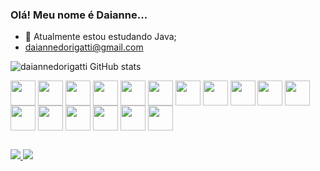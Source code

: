 ### Olá! Meu nome é Daianne...


- 🌱 Atualmente estou estudando Java;
- daiannedorigatti@gmail.com

![daiannedorigatti GitHub stats](https://github-readme-stats.vercel.app/api?username=daiannedorigatti&show_icons=true&theme=dracula)



<div>
  <img align="center" heigth="30" width="40" src="https://cdn.jsdelivr.net/gh/devicons/devicon/icons/nodejs/nodejs-original.svg" />
  <img align="center" heigth="30" width="40" src="https://cdn.jsdelivr.net/gh/devicons/devicon/icons/javascript/javascript-original.svg" />  
  <img align="center" heigth="30" width="40" src="https://cdn.jsdelivr.net/gh/devicons/devicon/icons/react/react-original.svg" />
  <img align="center" heigth="30" width="40" src="https://cdn.jsdelivr.net/gh/devicons/devicon/icons/html5/html5-original.svg" />
  <img align="center" heigth="30" width="40" src="https://cdn.jsdelivr.net/gh/devicons/devicon/icons/css3/css3-original.svg" />
  <img align="center" heigth="30" width="40" src="https://cdn.jsdelivr.net/gh/devicons/devicon/icons/typescript/typescript-original.svg" />  
  <img align="center" heigth="30" width="40" src="https://cdn.jsdelivr.net/gh/devicons/devicon/icons/nodejs/nodejs-original.svg" /> 
  <img align="center" heigth="30" width="40" src="https://cdn.jsdelivr.net/gh/devicons/devicon/icons/docker/docker-original.svg" />
  <img align="center" heigth="30" width="40" src="https://cdn.jsdelivr.net/gh/devicons/devicon/icons/mysql/mysql-original.svg" />
  <img align="center" heigth="30" width="40" src="https://cdn.jsdelivr.net/gh/devicons/devicon/icons/redux/redux-original.svg" />
  <img align="center" heigth="30" width="40" src="https://cdn.jsdelivr.net/gh/devicons/devicon/icons/jest/jest-plain.svg" />
  <img align="center" heigth="30" width="40" src="https://cdn.jsdelivr.net/gh/devicons/devicon/icons/java/java-original.svg" />
  <img align="center" heigth="30" width="40" src="https://cdn.jsdelivr.net/gh/devicons/devicon/icons/vscode/vscode-original.svg" />
  <img align="center" heigth="30" width="40" src="https://cdn.jsdelivr.net/gh/devicons/devicon/icons/ubuntu/ubuntu-plain.svg" />
  <img align="center" heigth="30" width="40" src="https://cdn.jsdelivr.net/gh/devicons/devicon/icons/python/python-original.svg" />
  <img align="center" heigth="30" width="40" src="https://cdn.jsdelivr.net/gh/devicons/devicon/icons/sequelize/sequelize-original.svg" />
  <img align="center" heigth="30" width="40" src="https://cdn.jsdelivr.net/gh/devicons/devicon/icons/express/express-original.svg" />
  </div>

  ##

  <div>
    <a href="https://www.linkedin.com/in/daianne-aparecida-dorigatti-22173678/" target="_blank"> 
      <img src="https://img.shields.io/badge/LinkedIn-0077B5?style=for-the-badge&logo=linkedin&logoColor=white" target="_blank">
      </a>
        <a href="malito:daiannedorigatti@gmail.com" target="_blank"> 
      <img src="https://img.shields.io/badge/Gmail-D14836?style=for-the-badge&logo=gmail&logoColor=white" target="_blank">
      </a>
  </div>      
          
          
                     
  
          
  
          
  
          
  
          
          
          
  
          
          
  

  


